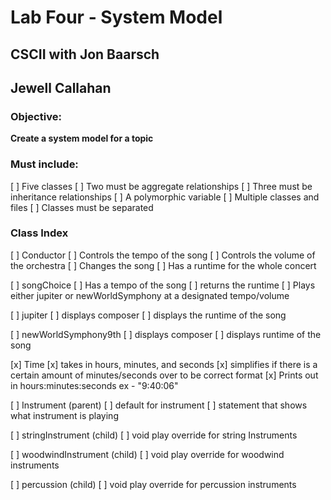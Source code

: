 # Lab Four - System Model

## CSCII with Jon Baarsch

## Jewell Callahan

### Objective:

__Create a system model for a topic__

### Must include: 
[ ] Five classes
    [ ] Two must be aggregate relationships
    [ ] Three must be inheritance relationships
[ ] A polymorphic variable
[ ] Multiple classes and files
[ ] Classes must be separated

### Class Index

[ ] Conductor
    [ ] Controls the tempo of the song
    [ ] Controls the volume of the orchestra
    [ ] Changes the song
    [ ] Has a runtime for the whole concert

[ ] songChoice
    [ ] Has a tempo of the song
    [ ] returns the runtime
    [ ] Plays either jupiter or newWorldSymphony at a designated tempo/volume

[ ] jupiter
    [ ] displays composer
    [ ] displays the runtime of the song

[ ] newWorldSymphony9th
    [ ] displays composer
    [ ] displays runtime of the song

[x] Time
    [x] takes in hours, minutes, and seconds
    [x] simplifies if there is a certain amount of minutes/seconds over to be correct format
    [x] Prints out in hours:minutes:seconds
        ex - "9:40:06"

[ ] Instrument (parent)
    [ ] default for instrument
    [ ] statement that shows what instrument is playing

[ ] stringInstrument (child)
    [ ] void play override for string Instruments

[ ] woodwindInstrument (child)
    [ ] void play override for woodwind instruments

[ ] percussion (child)
    [ ] void play override for percussion instruments

